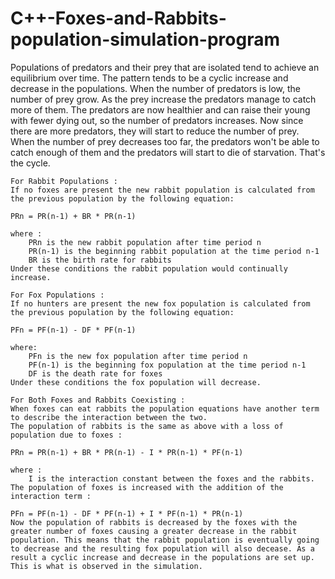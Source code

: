 # C++-Foxes-and-Rabbits-population-simulation-program

Populations of predators and their prey that are isolated tend to achieve an equilibrium over time. The pattern tends to be a cyclic increase and decrease in the populations. When the number of predators is low, the number of prey grow. As the prey increase the predators manage to catch more of them. The predators are now healthier and can raise their young with fewer dying out, so the number of predators increases. Now since there are more predators, they will start to reduce the number of prey. When the number of prey decreases too far, the predators won't be able to catch enough of them and the predators will start to die of starvation. That's the cycle. 


    For Rabbit Populations :
    If no foxes are present the new rabbit population is calculated from the previous population by the following equation:

    PRn = PR(n-1) + BR * PR(n-1)

    where :
        PRn is the new rabbit population after time period n
        PR(n-1) is the beginning rabbit population at the time period n-1
        BR is the birth rate for rabbits 
    Under these conditions the rabbit population would continually increase.

    For Fox Populations :
    If no hunters are present the new fox population is calculated from the previous population by the following equation:

    PFn = PF(n-1) - DF * PF(n-1)

    where:
        PFn is the new fox population after time period n
        PF(n-1) is the beginning fox population at the time period n-1
        DF is the death rate for foxes 
    Under these conditions the fox population will decrease.

    For Both Foxes and Rabbits Coexisting :
    When foxes can eat rabbits the population equations have another term to describe the interaction between the two.
    The population of rabbits is the same as above with a loss of population due to foxes :

    PRn = PR(n-1) + BR * PR(n-1) - I * PR(n-1) * PF(n-1)

    where :
        I is the interaction constant between the foxes and the rabbits. The population of foxes is increased with the addition of the interaction term :

    PFn = PF(n-1) - DF * PF(n-1) + I * PF(n-1) * PR(n-1)
    Now the population of rabbits is decreased by the foxes with the greater number of foxes causing a greater decrease in the rabbit population. This means that the rabbit population is eventually going to decrease and the resulting fox population will also decease. As a result a cyclic increase and decrease in the populations are set up. This is what is observed in the simulation. 
